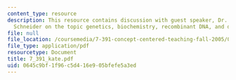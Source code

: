 ```yaml
---
content_type: resource
description: This resource contains discussion with guest speaker, Dr. Kate Bacon
  Schneider on the topic genetics, biochemistry, recombinant DNA, and development.
file: null
file_location: /coursemedia/7-391-concept-centered-teaching-fall-2005/0645c9bf1f96c5d416e905bfefe5a3ed_7_391_kate.pdf
file_type: application/pdf
resourcetype: Document
title: 7_391_kate.pdf
uid: 0645c9bf-1f96-c5d4-16e9-05bfefe5a3ed
---
```


